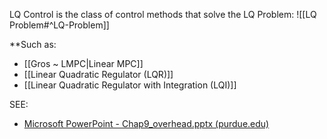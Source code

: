 LQ Control is the class of control methods that solve the LQ Problem: ![[LQ Problem#^LQ-Problem]]

**Such as:
- [[Gros ~ LMPC|Linear MPC]]
- [[Linear Quadratic Regulator (LQR)]]
- [[Linear Quadratic Regulator with Integration (LQI)]]


SEE:
- [Microsoft PowerPoint - Chap9_overhead.pptx (purdue.edu)](https://engineering.purdue.edu/~byao/Courses/ME578%20-%20Yao%20-%20Spring%202018/Chap9_overhead_filled.pdf)

